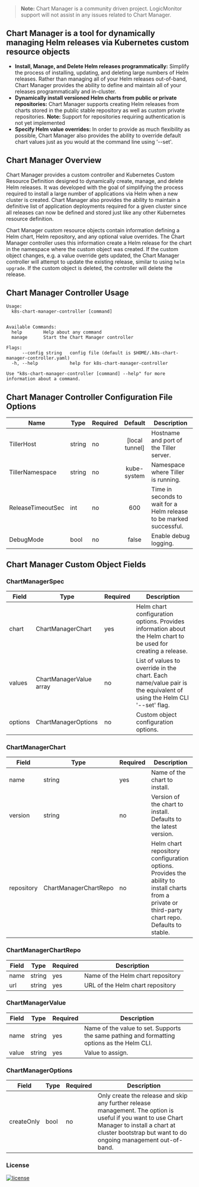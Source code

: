 > **Note:** Chart Manager is a community driven project. LogicMonitor support will not assist in any issues related to Chart Manager.

## Chart Manager is a tool for dynamically managing Helm releases via Kubernetes custom resource objects

-  **Install, Manage, and Delete Helm releases programmatically:**
Simplify the process of installing, updating, and deleting large numbers of
Helm releases. Rather than managing all of your Helm releases out-of-band,
Chart Manager provides the ability to define and maintain all of your releases
programmatically and in-cluster.
-  **Dynamically install versioned Helm charts from public or private repositories:**
Chart Manager supports creating Helm releases from charts stored in the public
stable repository as well as custom private repositories.
**Note:** Support for repositories requiring authentication is not yet implemented
-  **Specify Helm value overrides:** In order to provide as much flexibility as
possible, Chart Manager also provides the ability to override default chart
values just as you would at the command line using '--set'.

## Chart Manager Overview
Chart Manager provides a custom controller and Kubernetes Custom Resource
Definition designed to dynamically create, manage, and delete Helm releases.
It was developed with the goal of simplifying the process required to install a
large number of applications via Helm when a new cluster is created. Chart
Manager also provides the ability to maintain a definitive list of application
deployments required for a given cluster since all releases can now be
defined and stored just like any other Kubernetes resource definition.

Chart Manager custom resource objects contain information defining a Helm
chart, Helm repository, and any optional value overrides. The Chart Manager
controller uses this information create a Helm release for the chart in the
namespace where the custom object was created. If the custom object changes,
e.g. a value override gets updated, the Chart Manager controller will attempt
to update the existing release, similar to using ```helm upgrade```. If
the custom object is deleted, the controller will delete the release.

## Chart Manager Controller Usage
```
Usage:
  k8s-chart-manager-controller [command]


Available Commands:
  help        Help about any command
  manage      Start the Chart Manager controller

Flags:
      --config string   config file (default is $HOME/.k8s-chart-manager-controller.yaml)
  -h, --help            help for k8s-chart-manager-controller

Use "k8s-chart-manager-controller [command] --help" for more information about a command.
```

## Chart Manager Controller Configuration File Options
| Name              | Type   | Required | Default        | Description                                                         |
|-------------------|--------|----------|:--------------:|---------------------------------------------------------------------|
| TillerHost        | string | no       | [local tunnel] | Hostname and port of the Tiller server.                             |
| TillerNamespace   | string | no       | kube-system    | Namespace where Tiller is running.                                  |
| ReleaseTimeoutSec | int    | no       | 600            | Time in seconds to wait for a Helm release to be marked successful. |
| DebugMode         | bool   | no       | false          | Enable debug logging.                                               |

## Chart Manager Custom Object Fields
### ChartManagerSpec

| Field   | Type                     | Required | Description  |
|---------|--------------------------|----------|--------------|
| chart   | ChartManagerChart        | yes      | Helm chart configuration options. Provides information about the Helm chart to be used for creating a release. |
| values  | ChartManagerValue array  | no       | List of values to override in the chart. Each name/value pair is the equivalent of using the Helm CLI '--set' flag. |
| options | ChartManagerOptions      | no       | Custom object configuration options. |

### ChartManagerChart

| Field      | Type                  | Required | Description |
|------------|-----------------------|----------|-------------|
| name       | string                | yes      | Name of the chart to install. |
| version    | string                | no       | Version of the chart to install. Defaults to the latest version. |
| repository | ChartManagerChartRepo | no       | Helm chart repository configuration options. Provides the ability to install charts from a private or third-party chart repo. Defaults to stable. |

### ChartManagerChartRepo
| Field     | Type   | Required | Description                       |
|-----------|--------|----------|-----------------------------------|
| name      | string | yes      | Name of the Helm chart repository |
| url       | string | yes      | URL of the Helm chart repository  |

### ChartManagerValue

| Field | Type   | Required | Description |
|-------|--------|----------|-------------|
| name  | string | yes      | Name of the value to set. Supports the same pathing and formatting options as the Helm CLI. |
| value | string | yes      | Value to assign. |

### ChartManagerOptions

| Field      | Type | Required | Description |
|------------|------|----------|-------------|
| createOnly | bool | no       | Only create the release and skip any further release management. The option is useful if you want to use Chart Manager to install a chart at cluster bootstrap but want to do ongoing management out-of-band. |

### License
[![license](https://img.shields.io/github/license/logicmonitor/k8s-argus.svg?style=flat-square)](https://github.com/logicmonitor/k8s-argus/blob/master/LICENSE)
